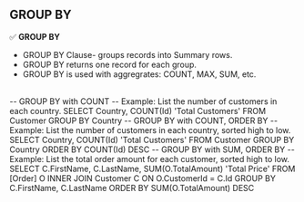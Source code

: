 ## GROUP BY 

✅ <B>GROUP BY </B> <BR> 
 * GROUP BY Clause- groups records into Summary rows.
 * GROUP BY returns one record for each group.
 * GROUP BY is used with aggregrates: COUNT, MAX, SUM, etc. 
<BR>
-- GROUP BY with COUNT
	-- Example: List the number of customers in each country.  
		SELECT Country, COUNT(Id) 'Total Customers'
		FROM Customer
		GROUP BY Country
	-- GROUP BY with COUNT, ORDER BY
	-- Example: List the number of customers in each country, sorted high to low. 
		SELECT Country, COUNT(Id) 'Total Customers' 
		FROM Customer
		GROUP BY Country
		ORDER BY COUNT(Id) DESC
	-- GROUP BY with SUM, ORDER BY
	-- Example:  List the total order amount for each customer, sorted high to low. 
		SELECT C.FirstName, C.LastName, SUM(O.TotalAmount) 'Total Price'
		FROM [Order] O 
		INNER JOIN Customer C ON O.CustomerId = C.Id
		GROUP BY C.FirstName, C.LastName
		ORDER BY SUM(O.TotalAmount) DESC


